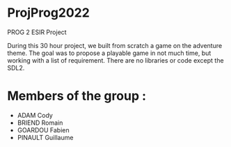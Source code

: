 # ProjProg2022
PROG 2 ESIR Project

During this 30 hour project, we built from scratch a game on the adventure theme. 
The goal was to propose a playable game in not much time, but working with a list of requirement. 
There are no libraries or code except the SDL2.

# Members of the group :
- ADAM Cody
- BRIEND Romain
- GOARDOU Fabien
- PINAULT Guillaume
